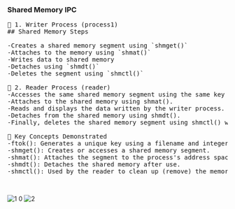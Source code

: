 <h3>Shared Memory IPC</h3>

<pre>
🔹 1. Writer Process (process1)
## Shared Memory Steps

-Creates a shared memory segment using `shmget()`
-Attaches to the memory using `shmat()`
-Writes data to shared memory
-Detaches using `shmdt()`
-Deletes the segment using `shmctl()`

🔹 2. Reader Process (reader)
-Accesses the same shared memory segment using the same key with shmget().
-Attaches to the shared memory using shmat().
-Reads and displays the data written by the writer process.
-Detaches from the shared memory using shmdt().
-Finally, deletes the shared memory segment using shmctl() with IPC_RMID.

📌 Key Concepts Demonstrated
-ftok(): Generates a unique key using a filename and integer.
-shmget(): Creates or accesses a shared memory segment.
-shmat(): Attaches the segment to the process's address space.
-shmdt(): Detaches the shared memory after use.
-shmctl(): Used by the reader to clean up (remove) the memory segment.

  </pre>

![1 0](https://github.com/user-attachments/assets/d6749251-0423-4602-b4e0-d8b40884e92c)
![2](https://github.com/user-attachments/assets/cb8efc04-ef9e-446c-bd88-b6f17d851725)
